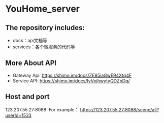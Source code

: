 # YouHome_server

## The repository includes:
* docs：api文档等
* services：各个微服务的代码等

## More About API
* Gateway Api: https://shimo.im/docs/ZE85iaGwE94Xtq4F
* Service API: https://shimo.im/docs/IyVxjhwytyQDZpDq/

## Host and port
  123.207.55.27:8088
  For example：
  https://123.207.55.27:8088/scene/all?userId=1533
